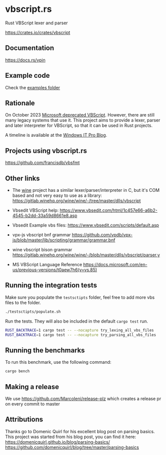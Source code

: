 # vbscript.rs
Rust VBScript lexer and parser

https://crates.io/crates/vbscript

## Documentation

https://docs.rs/vpin

## Example code

Check the [examples folder](examples/)

## Rationale

On October 2023 [Microsoft deprecated VBScript](https://learn.microsoft.com/en-us/windows/whats-new/deprecated-features). However, there are still many legacy systems that use it. This project aims to provide a lexer, parser and later interpreter for VBScript, so that it can be used in Rust projects.

A timeline is available at the [Windows IT Pro Blog](https://techcommunity.microsoft.com/t5/windows-it-pro-blog/vbscript-deprecation-timelines-and-next-steps/ba-p/4148301).

## Projects using vbscript.rs

https://github.com/francisdb/vbsfmt

## Other links

* The [wine](https://www.winehq.org/) project has a similar lexer/parser/interpreter in C, but it's COM based and not very easy to use as a library: https://gitlab.winehq.org/wine/wine/-/tree/master/dlls/vbscript

* Vbsedit VBScript help: https://www.vbsedit.com/html/1c457e66-a6b2-4545-b2dd-33a59d8661e8.asp
* Vbsedit Example vbs files: https://www.vbsedit.com/scripts/default.asp
* vpx-js vbscript bnf grammar https://github.com/vpdb/vpx-js/blob/master/lib/scripting/grammar/grammar.bnf
* wine vbscript bison grammar https://gitlab.winehq.org/wine/wine/-/blob/master/dlls/vbscript/parser.y
* MS VBScript Language Reference https://docs.microsoft.com/en-us/previous-versions/t0aew7h6(v=vs.85)

## Running the integration tests

Make sure you populate the `testsctipts` folder, feel free to add more vbs files to the folder.

```bash
./testsctipts/populate.sh
```

Run the tests. They will also be included in the default `cargo test` run.

```bash
RUST_BACKTRACE=1 cargo test -- --nocapture try_lexing_all_vbs_files
RUST_BACKTRACE=1 cargo test -- --nocapture try_parsing_all_vbs_files
```

## Running the benchmarks


To run this benchmark, use the following command:

```bash
cargo bench
```

## Making a release

We use https://github.com/MarcoIeni/release-plz which creates a release pr on every commit to master

## Attributions

Thanks go to Domenic Quirl for his excellent blog post on parsing basics. This project was started from his blog post, you can find it here:
https://domenicquirl.github.io/blog/parsing-basics/
https://github.com/domenicquirl/blog/tree/master/parsing-basics
